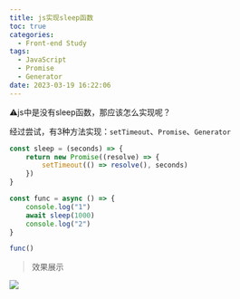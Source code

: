 ```yaml
---
title: js实现sleep函数
toc: true
categories:
  - Front-end Study
tags:
  - JavaScript
  - Promise
  - Generator
date: 2023-03-19 16:22:06
---
```


⚠️js中是没有sleep函数，那应该怎么实现呢？

经过尝试，有3种方法实现：`setTimeout`、`Promise`、`Generator`

<!-- more -->

```js
const sleep = (seconds) => {
	return new Promise((resolve) => {
		setTimeout(() => resolve(), seconds)
	})
}

const func = async () => {
	console.log("1")
	await sleep(1000)
	console.log("2")
}

func()
```

> 效果展示

![](result.jpeg)